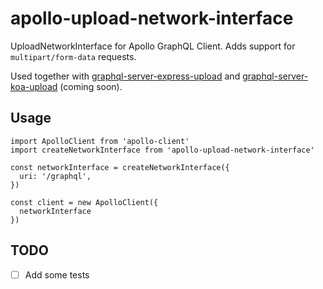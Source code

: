 # apollo-upload-network-interface

UploadNetworkInterface for Apollo GraphQL Client. Adds support for `multipart/form-data` requests.

Used together with [graphql-server-express-upload](https://github.com/HriBB/graphql-server-express-upload) and [graphql-server-koa-upload](https://github.com/HriBB/graphql-server-koa-upload) (coming soon).

## Usage

```
import ApolloClient from 'apollo-client'
import createNetworkInterface from 'apollo-upload-network-interface'

const networkInterface = createNetworkInterface({
  uri: '/graphql',
})

const client = new ApolloClient({
  networkInterface
})
```

## TODO

- [ ] Add some tests
